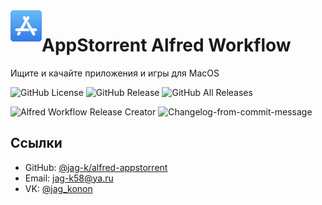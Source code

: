 <img align="left" src="https://raw.githubusercontent.com/jag-k/alfred-appstorrent/master/icon.png" alt="AppStorrent" width="50px"/>

# AppStorrent Alfred Workflow
Ищите и качайте приложения и игры для MacOS

![GitHub License](https://img.shields.io/github/license/jag-k/alfred-appstorrent)
![GitHub Release](https://img.shields.io/github/v/release/jag-k/alfred-appstorrent)
![GitHub All Releases](https://img.shields.io/github/downloads/jag-k/alfred-appstorrent/total)

![Alfred Workflow Release Creator](https://github.com/jag-k/alfred-appstorrent/workflows/Alfred%20Workflow%20Release%20Creator/badge.svg)
![Changelog-from-commit-message](https://github.com/jag-k/alfred-appstorrent/workflows/Changelog%20From%20Commit%20Message/badge.svg)

## Ссылки 
 - GitHub: [@jag-k/alfred-appstorrent](https://github.com/jag-k/alfred-appstorrent)
 - Email: [jag-k58@ya.ru](mailto:jag-k58@ya.ru)
 - VK: [@jag_konon](https://vk.com/jag_konon)
